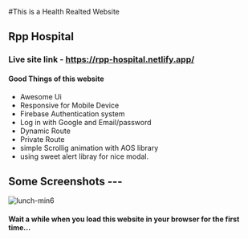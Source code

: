 #This is a Health Realted Website 
## Rpp Hospital

### Live site link - https://rpp-hospital.netlify.app/

#### Good Things of this website
- Awesome Ui
- Responsive for Mobile Device
- Firebase Authentication system 
- Log in with Google and Email/password
- Dynamic Route
- Private Route
- simple Scrollig animation with AOS library
- using sweet alert libray for nice modal.

## Some Screenshots ---
<img src="https://i.ibb.co/ncSHWwC/lunch-min6.png" alt="lunch-min6" border="0">

#### Wait a while when you load this website in your browser for the first time...
